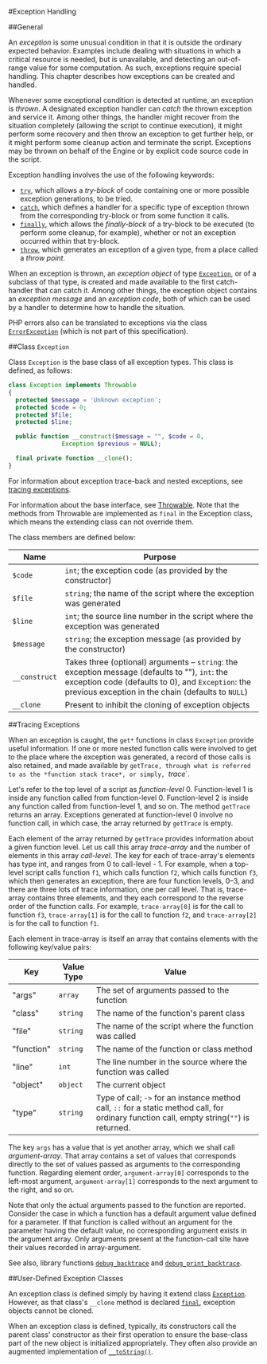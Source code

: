 #Exception Handling

##General

An *exception* is some unusual condition in that it is outside the
ordinary expected behavior. Examples include dealing with situations in
which a critical resource is needed, but is unavailable, and detecting
an out-of-range value for some computation. As such, exceptions require
special handling. This chapter describes how exceptions can be created
and handled.

Whenever some exceptional condition is detected at runtime, an exception
is *thrown*. A designated exception handler can *catch* the thrown
exception and service it. Among other things, the handler might recover
from the situation completely (allowing the script to continue
execution), it might perform some recovery and then throw an exception
to get further help, or it might perform some cleanup action and
terminate the script. Exceptions may be thrown on behalf of the Engine
or by explicit code source code in the script.

Exception handling involves the use of the following keywords:

-   [`try`](11-statements.md#the-try-statement), which allows a *try-block* of code containing one or
    more possible exception generations, to be tried.
-   [`catch`](11-statements.md#the-try-statement), which defines a handler for a specific type of
    exception thrown from the corresponding try-block or from some
    function it calls.
-   [`finally`](11-statements.md#the-try-statement), which allows the *finally-block* of a try-block to
    be executed (to perform some cleanup, for example), whether or not
    an exception occurred within that try-block.
-   [`throw`](11-statements.md#the-throw-statement), which generates an exception of a given type, from
    a place called a *throw point*.

When an exception is thrown, an *exception object* of type [`Exception`](#class-exception),
or of a subclass of that type, is created and made available to
the first catch-handler that can catch it. Among other things, the
exception object contains an *exception message* and an *exception
code*, both of which can be used by a handler to determine how to handle
the situation.

PHP errors also can be translated to exceptions via the class
[`ErrorException`](http://php.net/manual/class.errorexception.php)
(which is not part of this specification).

##Class `Exception`

Class `Exception` is the base class of all exception types. This class is
defined, as follows:

```PHP
class Exception implements Throwable
{
  protected $message = 'Unknown exception';
  protected $code = 0;
  protected $file;
  protected $line;

  public function __construct($message = "", $code = 0,
               Exception $previous = NULL);

  final private function __clone();
}
```

For information about exception trace-back and nested exceptions, see [tracing exceptions](#tracing-exceptions).

For information about the base interface, see [Throwable](15-interfaces.md#interface-Throwable).
Note that the methods from Throwable are implemented as `final` in the Exception class, which means
the extending class can not override them.

The class members are defined below:

Name  | Purpose
----    | -------
`$code` | `int`; the exception code (as provided by the constructor)
`$file` | `string`; the name of the script where the exception was generated
`$line` | `int`; the source line number in the script where the exception was generated
`$message`  | `string`; the exception message (as provided by the constructor)
`__construct` | Takes three (optional) arguments – `string`: the exception message (defaults to ""), `int`: the exception code (defaults to 0), and `Exception`: the previous exception in the chain (defaults to `NULL`)
`__clone` | Present to inhibit the cloning of exception objects

##Tracing Exceptions

When an exception is caught, the `get*` functions in class `Exception`
provide useful information. If one or more nested function calls were
involved to get to the place where the exception was generated, a record
of those calls is also retained, and made available by `getTrace, through
what is referred to as the *function stack trace*, or simply, `*trace*`.

Let's refer to the top level of a script as *function-level* 0.
Function-level 1 is inside any function called from function-level 0.
Function-level 2 is inside any function called from function-level 1,
and so on. The method `getTrace` returns an array. Exceptions
generated at function-level 0 involve no function call, in which case,
the array returned by `getTrace` is empty.

Each element of the array returned by `getTrace` provides information
about a given function level. Let us call this array *trace-array* and
the number of elements in this array *call-level*. The key for each of
trace-array's elements has type int, and ranges from 0 to
call-level - 1. For example, when a top-level script calls function `f1`,
which calls function `f2`, which calls function `f3`, which then generates
an exception, there are four function levels, 0–3, and there are three
lots of trace information, one per call level. That is, trace-array
contains three elements, and they each correspond to the reverse order
of the function calls. For example, `trace-array[0]` is for the call to
function `f3`, `trace-array[1]` is for the call to function `f2`, and
`trace-array[2]` is for the call to function `f1`.

Each element in trace-array is itself an array that contains elements
with the following key/value pairs:

Key | Value Type  | Value
--- | ----------    | -----
"args"  | `array` | The set of arguments passed to the function
"class" | `string` |  The name of the function's parent class
"file"  | `string` |  The name of the script where the function was called
"function"  | `string` |  The name of the function or class method
"line"  | `int` | The line number in the source where the function was called
"object" |  `object` | The current object
"type"  | `string` |  Type of call; `->` for an instance method call, `::` for a static method call, for ordinary function call, empty string(`""`) is returned.

The key `args` has a value that is yet another array, which we shall
call *argument-array*. That array contains a set of values that
corresponds directly to the set of values passed as arguments to the
corresponding function. Regarding element order, `argument-array[0]`
corresponds to the left-most argument, `argument-array[1]` corresponds to
the next argument to the right, and so on.

Note that only the actual arguments passed to the function are reported.
Consider the case in which a function has a default argument value
defined for a parameter. If that function is called without an argument
for the parameter having the default value, no corresponding argument
exists in the argument array. Only arguments present at the function-call
site have their values recorded in array-argument.

See also, library functions [`debug_backtrace`](http://www.php.net/debug_backtrace) and
[`debug_print_backtrace`](http://www.php.net/debug_print_backtrace).

##User-Defined Exception Classes

An exception class is defined simply by having it extend class [`Exception`](#class-exception).
However, as that class's `__clone` method is declared [`final`](14-classes.md#methods),
exception objects cannot be cloned.

When an exception class is defined, typically, its constructors call the
parent class' constructor as their first operation to ensure the
base-class part of the new object is initialized appropriately. They
often also provide an augmented implementation of
[`__toString()`](14-classes.md#method-__tostring).


